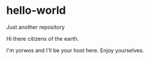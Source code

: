 # hello-world
Just another repository

Hi there citizens of the earth.

I'm yorwos and I'll be your host here.
Enjoy yourselves.
